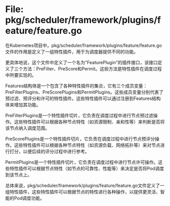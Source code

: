 # File: pkg/scheduler/framework/plugins/feature/feature.go

在Kubernetes项目中，pkg/scheduler/framework/plugins/feature/feature.go文件的作用是定义了一组特性插件，用于为调度器提供不同的功能。

更具体地说，这个文件中定义了一个名为"FeaturePlugin"的插件接口，该接口定义了三个方法：PreFilter、PreScore和Permit。这些方法是特性插件在调度过程中所要实现的。

Features结构体是一个包含了各种特性插件的集合，它有三个成员变量：PreFilterPlugins、PreScorePlugins和PermitPlugins。这些成员变量分别代表了预过滤、预评分和许可的特性插件。这些特性插件可以通过注册到Features结构体来增加其功能。

PreFilterPlugins是一个特性插件切片，它负责在调度过程中进行节点预过滤操作。这些特性插件可以根据各种节点特性（如资源限制、亲和性等）来判断是否将该节点纳入调度范围。

PreScorePlugins是一个特性插件切片，它负责在调度过程中进行节点预评分操作。这些特性插件可以根据各种节点特性（如资源负载、网络拓扑等）来对节点进行打分，以便后续的评分过程中进行参考。

PermitPlugins是一个特性插件切片，它负责在调度过程中进行节点许可操作。这些特性插件可以根据节点特性（如节点的可靠性、性能等）来决定是否将Pod调度到该节点上。

总体来说，pkg/scheduler/framework/plugins/feature/feature.go文件定义了一组特性插件，这些特性插件可以根据节点的特性进行各种操作，以提供更灵活、智能的Pod调度功能。

